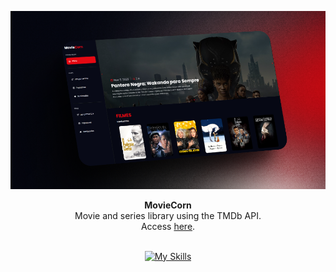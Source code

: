 <div align="center">

   ![MovieCorn image](./public/assets/readme-image.png)
   
</div>

<div align="center"><strong>MovieCorn</strong></div>
<div align="center">Movie and series library using the TMDb API. <br /> Access <a href="https://moviecorn.vercel.app/">here</a>.</div>

<br />

<div align="center">

[![My Skills](https://skillicons.dev/icons?i=react,styledcomponents)](https://skillicons.dev)

</div>
